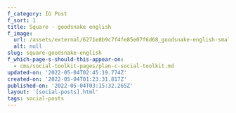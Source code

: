 ```yaml
---
f_category: IG Post
f_sort: 1
title: Square - goodsnake english
f_image:
  url: /assets/external/6271e8b9c7f4fe85e07f6d68_goodsnake-english-small.jpg
  alt: null
slug: square-goodsnake-english
f_which-page-s-should-this-appear-on:
  - cms/social-toolkit-pages/plan-c-social-toolkit.md
updated-on: '2022-05-04T02:45:19.774Z'
created-on: '2022-05-04T01:23:31.817Z'
published-on: '2022-05-04T03:15:32.265Z'
layout: '[social-posts].html'
tags: social-posts
---
```



